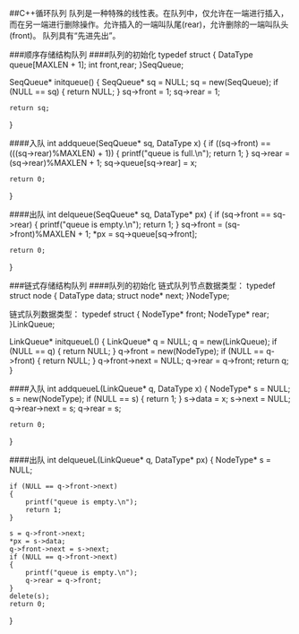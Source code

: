 ##C++循环队列
队列是一种特殊的线性表。在队列中，仅允许在一端进行插入，而在另一端进行删除操作。允许插入的一端叫队尾(rear)，允许删除的一端叫队头(front)。
队列具有“先进先出”。

###顺序存储结构队列
####队列的初始化
typedef struct
{
	DataType queue[MAXLEN + 1];
	int front,rear;
}SeqQueue;

SeqQueue* initqueue()
{
	SeqQueue* sq = NULL;
	sq = new(SeqQueue);
	if (NULL == sq)
	{
		return NULL;
	}
	sq->front = 1;
	sq->rear = 1;
	
	return sq;
}

####入队
int addqueue(SeqQueue* sq, DataType x)
{
	if ((sq->front) == (((sq->rear)%MAXLEN) + 1))
	{
		printf("queue is full.\n");
		return 1;
	}
	sq->rear = (sq->rear)%MAXLEN + 1;
	sq->queue[sq->rear] = x;
	
	return 0;
}

####出队
int delqueue(SeqQueue* sq, DataType* px)
{
	if (sq->front == sq->rear)
	{
		printf("queue is empty.\n");
		return 1;
	}
	sq->front = (sq->front)%MAXLEN + 1;
	*px = sq->queue[sq->front];
	
	return 0;
}

###链式存储结构队列
####队列的初始化
链式队列节点数据类型：
typedef struct node
{
	DataType data;
	struct node* next;
}NodeType;

链式队列数据类型：
typedef struct
{
	NodeType* front;
	NodeType* rear;
}LinkQueue;

LinkQueue* initqueueL()
{
	LinkQueue* q = NULL;
	q = new(LinkQueue);
	if (NULL == q)
	{
		return NULL;
	}
	q->front = new(NodeType);
	if (NULL == q->front)
	{
		return NULL;
	}
	q->front->next = NULL;
	q->rear = q->front;
	return q;
}

####入队
int addqueueL(LinkQueue* q, DataType x)
{
	NodeType* s = NULL;
	s = new(NodeType);
	if (NULL == s)
	{
		return 1;
	}
	s->data = x;
	s->next = NULL;
	q->rear->next = s;
	q->rear = s;
	
	return 0;
}

####出队
int delqueueL(LinkQueue* q, DataType* px)
{
	NodeType* s = NULL;
	
	if (NULL == q->front->next)
	{
		printf("queue is empty.\n");
		return 1;
	}
	
	s = q->front->next;
	*px = s->data;
	q->front->next = s->next;
	if (NULL == q->front->next)
	{
		printf("queue is empty.\n");
		q->rear = q->front;
	}
	delete(s);
	return 0;
}